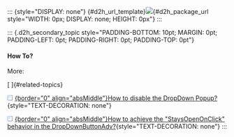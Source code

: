::: {style="DISPLAY: none"}
[](ms-xhelp:///?Id=d2h_url_template){#d2h_url_template}![](!package_url!){#d2h_package_url style="WIDTH: 0px; DISPLAY: none; HEIGHT: 0px"}
:::

::: {.d2h_secondary_topic style="PADDING-BOTTOM: 10pt; MARGIN: 0pt; PADDING-LEFT: 0pt; PADDING-RIGHT: 0pt; PADDING-TOP: 0pt"}
#### How To?

More:

[ ]{#related-topics}

[![](../button.gif){border="0" align="absMiddle"}How to disable the DropDown Popup?](ms-xhelp:///?Id=cca0776f-56c9-46b9-8cf2-cbbb12263f0c){style="TEXT-DECORATION: none"}

[![](../button.gif){border="0" align="absMiddle"}How to achieve the "StaysOpenOnClick" behavior in the DropDownButtonAdv?](ms-xhelp:///?Id=3150c26e-bdfc-483c-b8e4-6c12bb916111){style="TEXT-DECORATION: none"}
:::
